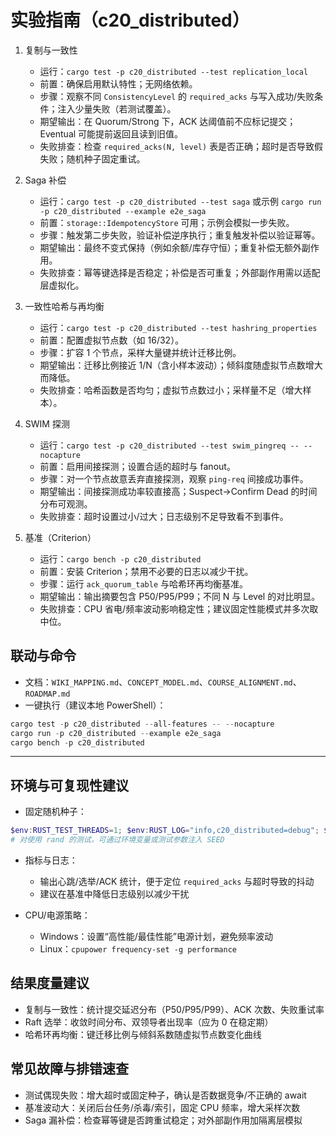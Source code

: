 # 实验指南（c20_distributed）

1) 复制与一致性

   - 运行：`cargo test -p c20_distributed --test replication_local`
   - 前置：确保启用默认特性；无网络依赖。
   - 步骤：观察不同 `ConsistencyLevel` 的 `required_acks` 与写入成功/失败条件；注入少量失败（若测试覆盖）。
   - 期望输出：在 Quorum/Strong 下，ACK 达阈值前不应标记提交；Eventual 可能提前返回且读到旧值。
   - 失败排查：检查 `required_acks(N, level)` 表是否正确；超时是否导致假失败；随机种子固定重试。

2) Saga 补偿

   - 运行：`cargo test -p c20_distributed --test saga` 或示例 `cargo run -p c20_distributed --example e2e_saga`
   - 前置：`storage::IdempotencyStore` 可用；示例会模拟一步失败。
   - 步骤：触发第二步失败，验证补偿逆序执行；重复触发补偿以验证幂等。
   - 期望输出：最终不变式保持（例如余额/库存守恒）；重复补偿无额外副作用。
   - 失败排查：幂等键选择是否稳定；补偿是否可重复；外部副作用需以适配层虚拟化。

3) 一致性哈希与再均衡

   - 运行：`cargo test -p c20_distributed --test hashring_properties`
   - 前置：配置虚拟节点数（如 16/32）。
   - 步骤：扩容 1 个节点，采样大量键并统计迁移比例。
   - 期望输出：迁移比例接近 1/N（含小样本波动）；倾斜度随虚拟节点数增大而降低。
   - 失败排查：哈希函数是否均匀；虚拟节点数过小；采样量不足（增大样本）。

4) SWIM 探测

   - 运行：`cargo test -p c20_distributed --test swim_pingreq -- --nocapture`
   - 前置：启用间接探测；设置合适的超时与 fanout。
   - 步骤：对一个节点故意丢弃直接探测，观察 `ping-req` 间接成功事件。
   - 期望输出：间接探测成功率较直接高；Suspect→Confirm Dead 的时间分布可观测。
   - 失败排查：超时设置过小/过大；日志级别不足导致看不到事件。

5) 基准（Criterion）

   - 运行：`cargo bench -p c20_distributed`
   - 前置：安装 Criterion；禁用不必要的日志以减少干扰。
   - 步骤：运行 `ack_quorum_table` 与哈希环再均衡基准。
   - 期望输出：输出摘要包含 P50/P95/P99；不同 N 与 Level 的对比明显。
   - 失败排查：CPU 省电/频率波动影响稳定性；建议固定性能模式并多次取中位。

## 联动与命令

- 文档：`WIKI_MAPPING.md`、`CONCEPT_MODEL.md`、`COURSE_ALIGNMENT.md`、`ROADMAP.md`
- 一键执行（建议本地 PowerShell）：

```powershell
cargo test -p c20_distributed --all-features -- --nocapture
cargo run -p c20_distributed --example e2e_saga
cargo bench -p c20_distributed
```

---

## 环境与可复现性建议

- 固定随机种子：

```powershell
$env:RUST_TEST_THREADS=1; $env:RUST_LOG="info,c20_distributed=debug"; $env:RUST_BACKTRACE=1
# 对使用 rand 的测试，可通过环境变量或测试参数注入 SEED
```

- 指标与日志：
  - 输出心跳/选举/ACK 统计，便于定位 `required_acks` 与超时导致的抖动
  - 建议在基准中降低日志级别以减少干扰

- CPU/电源策略：
  - Windows：设置“高性能/最佳性能”电源计划，避免频率波动
  - Linux：`cpupower frequency-set -g performance`

## 结果度量建议

- 复制与一致性：统计提交延迟分布（P50/P95/P99）、ACK 次数、失败重试率
- Raft 选举：收敛时间分布、双领导者出现率（应为 0 在稳定期）
- 哈希环再均衡：键迁移比例与倾斜系数随虚拟节点数变化曲线

## 常见故障与排错速查

- 测试偶现失败：增大超时或固定种子，确认是否数据竞争/不正确的 await
- 基准波动大：关闭后台任务/杀毒/索引，固定 CPU 频率，增大采样次数
- Saga 漏补偿：检查幂等键是否跨重试稳定；对外部副作用加隔离层模拟
